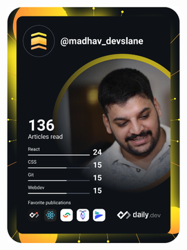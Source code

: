 <a href="https://app.daily.dev/DailyDevTips"><img src="https://github.com/madhav-devslane/madhav-devslane/blob/master/devcard.svg" width="400" alt="Chris Bongers's Dev Card"/></a>
